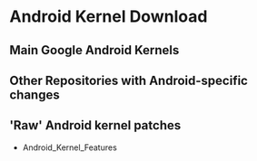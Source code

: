 # Android Kernel Download
## Main Google Android Kernels
## Other Repositories with Android-specific changes
## 'Raw' Android kernel patches
* Android_Kernel_Features
